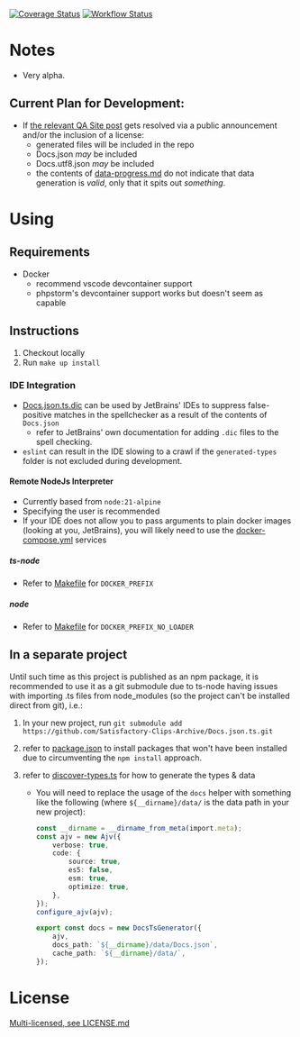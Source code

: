 [![Coverage Status](https://coveralls.io/repos/github/Satisfactory-Clips-Archive/Docs.json.ts/badge.svg?branch=main)](https://coveralls.io/github/Satisfactory-Clips-Archive/Docs.json.ts?branch=main)
[![Workflow Status](https://github.com/Satisfactory-Clips-Archive/Docs.json.ts/actions/workflows/node.js.yml/badge.svg?branch=main)](https://github.com/Satisfactory-Clips-Archive/Docs.json.ts/actions/workflows/node.js.yml?query=branch%3Amain)

# Notes

-   Very alpha.

## Current Plan for Development:

-   If [the relevant QA Site post](https://questions.satisfactorygame.com/post/65e5367dcd33105bd53f931f) gets resolved via a public announcement and/or the inclusion of a license:
    -   generated files will be included in the repo
    -   Docs.json _may_ be included
    -   Docs.utf8.json _may_ be included
    -   the contents of [data-progress.md](data-progress.md) do not indicate that data generation is _valid_, only that it spits out _something_.

# Using

## Requirements

-   Docker
    -   recommend vscode devcontainer support
    -   phpstorm's devcontainer support works but doesn't seem as capable

## Instructions

1. Checkout locally
2. Run `make up install`

### IDE Integration

-   [Docs.json.ts.dic](Docs.json.ts.dic) can be used by JetBrains' IDEs to suppress false-positive matches in the spellchecker as a result of the contents of `Docs.json`
    -   refer to JetBrains' own documentation for adding `.dic` files to the spell checking.
-   `eslint` can result in the IDE slowing to a crawl if the `generated-types` folder is not excluded during development.

#### Remote NodeJs Interpreter

-   Currently based from `node:21-alpine`
-   Specifying the user is recommended
-   If your IDE does not allow you to pass arguments to plain docker images (looking at you, JetBrains), you will likely need to use the [docker-compose.yml](docker-compose.yml) services

##### ts-node

-   Refer to [Makefile](Makefile) for `DOCKER_PREFIX`

##### node

-   Refer to [Makefile](Makefile) for `DOCKER_PREFIX_NO_LOADER`

## In a separate project

Until such time as this project is published as an npm package,
it is recommended to use it as a git submodule due to ts-node having
issues with importing .ts files from node_modules
(so the project can't be installed direct from git), i.e.:

1. In your new project, run `git submodule add
https://github.com/Satisfactory-Clips-Archive/Docs.json.ts.git`
1. refer to [package.json](package.json) to install packages that won't have
   been installed due to circumventing the `npm install` approach.
1. refer to [discover-types.ts](discover-types.ts) for how to generate the
   types & data

    - You will need to replace the usage of the `docs` helper with
      something like the following (where `${__dirname}/data/` is the data
      path in your new project):

        ```ts
        const __dirname = __dirname_from_meta(import.meta);
        const ajv = new Ajv({
        	verbose: true,
        	code: {
        		source: true,
        		es5: false,
        		esm: true,
        		optimize: true,
        	},
        });
        configure_ajv(ajv);

        export const docs = new DocsTsGenerator({
        	ajv,
        	docs_path: `${__dirname}/data/Docs.json`,
        	cache_path: `${__dirname}/data/`,
        });
        ```

# License

[Multi-licensed, see LICENSE.md](LICENSE.md)
